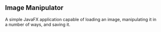 ## Image Manipulator
A simple JavaFX application capable of loading an image, manipulating it in a number of ways, and saving it.
